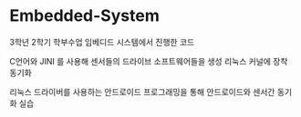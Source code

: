 # Embedded-System
3학년 2학기 학부수업 임베디드 시스템에서 진행한 코드

C언어와 JINI 를 사용해 센서들의 드라이브 소프트웨어들을 생성
리눅스 커널에 장착 동기화

리눅스 드라이버를 사용하는 안드로이드 프로그래밍을 통해 안드로이드와 센서간 동기화 실습
